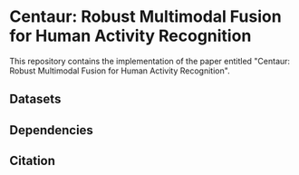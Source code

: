 # Centaur: Robust Multimodal Fusion for Human Activity Recognition
This repository contains the implementation of the paper entitled "Centaur: Robust Multimodal Fusion for Human Activity Recognition".

## Datasets

## Dependencies

## Citation
